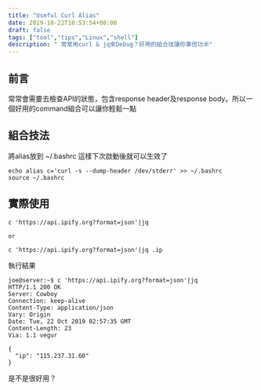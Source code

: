 ```yaml
---
title: "Useful Curl Alias"
date: 2019-10-22T10:53:54+08:00
draft: false
tags: ["tool","tips","Linux","shell"]
description: " 常常用curl & jq來Debug？好用的組合技讓你事倍功半"
---
```


## 前言
常常會需要去檢查API的狀態，包含response header及response body。所以一個好用的command組合可以讓你輕鬆一點

## 組合技法
將alias放到  ~/.bashrc 這樣下次啟動後就可以生效了


```
echo alias c='curl -s --dump-header /dev/stderr' >> ~/.bashrc
source ~/.bashrc

```

## 實際使用

```
c 'https://api.ipify.org?format=json'|jq

or 

c 'https://api.ipify.org?format=json'|jq .ip
```

執行結果
```
joe@server:~$ c 'https://api.ipify.org?format=json'|jq 
HTTP/1.1 200 OK
Server: Cowboy
Connection: keep-alive
Content-Type: application/json
Vary: Origin
Date: Tue, 22 Oct 2019 02:57:35 GMT
Content-Length: 23
Via: 1.1 vegur

{
  "ip": "115.237.31.60"
}

```

是不是很好用？
